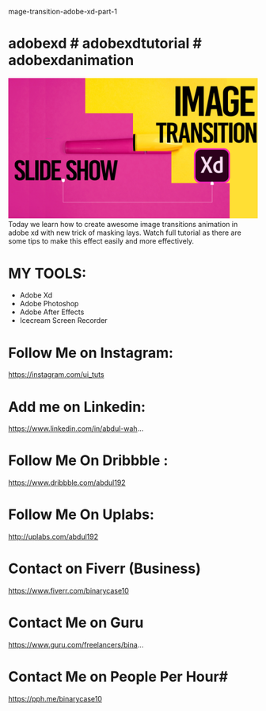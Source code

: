 mage-transition-adobe-xd-part-1
# adobexd # adobexdtutorial # adobexdanimation
<a href="https://youtu.be/XRfKhP--xqU" target="_blank"> <img src="https://github.com/its-abdul-wahab/image-transition-adobe-xd-part-1/blob/master/thumbnail-image-transition.png?raw=true"> </a>
Today we learn how to create awesome image transitions animation in adobe xd  with new trick of masking lays. Watch full tutorial as there are some tips to make this effect easily and more effectively.

# MY TOOLS:
- Adobe Xd
- Adobe Photoshop
- Adobe After Effects
- Icecream Screen Recorder


# Follow Me on Instagram: 
https://instagram.com/ui_tuts

# Add me on Linkedin: 
https://www.linkedin.com/in/abdul-wah...

# Follow Me On Dribbble : 
https://www.dribbble.com/abdul192

# Follow Me On Uplabs:
http://uplabs.com/abdul192

# Contact on Fiverr (Business)
https://www.fiverr.com/binarycase10

# Contact Me on Guru
https://www.guru.com/freelancers/bina...

# Contact Me on People Per Hour# 
https://pph.me/binarycase10

